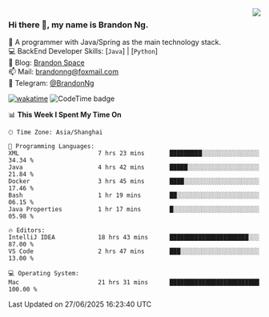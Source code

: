 <img  align="right" src="https://github-readme-stats-brandon0824.vercel.app/api/top-langs/?username=brandon0824&layout=compact">

### Hi there 👋, my name is Brandon Ng.

🌱 A programmer with Java/Spring as the main technology stack.  
💻 BackEnd Developer Skills: [`Java`] | [`Python`]  
📝 Blog: [Brandon Space](https://blog.brandonng.cc)  
📫 Mail: brandonng@foxmail.com  
📰 Telegram: [@BrandonNg](https://t.me/BrandonNg24)  

[![wakatime](https://wakatime.com/badge/user/940cafbf-f9d5-4b24-9a07-19bb072f52bb.svg)](https://wakatime.com/@940cafbf-f9d5-4b24-9a07-19bb072f52bb)
![CodeTime badge](https://img.shields.io/endpoint?style=flat-square&url=https%3A%2F%2Fapi.codetime.dev%2Fshield%3Fid%3D128%26project%3D%26in%3D604800000)

<!--START_SECTION:waka-->
📊 **This Week I Spent My Time On** 

```text
🕑︎ Time Zone: Asia/Shanghai

💬 Programming Languages: 
XML                      7 hrs 23 mins       █████████░░░░░░░░░░░░░░░░   34.34 % 
Java                     4 hrs 42 mins       █████░░░░░░░░░░░░░░░░░░░░   21.84 % 
Docker                   3 hrs 45 mins       ████░░░░░░░░░░░░░░░░░░░░░   17.46 % 
Bash                     1 hr 19 mins        ██░░░░░░░░░░░░░░░░░░░░░░░   06.15 % 
Java Properties          1 hr 17 mins        █░░░░░░░░░░░░░░░░░░░░░░░░   05.98 % 

🔥 Editors: 
IntelliJ IDEA            18 hrs 43 mins      ██████████████████████░░░   87.00 % 
VS Code                  2 hrs 47 mins       ███░░░░░░░░░░░░░░░░░░░░░░   13.00 % 

💻 Operating System: 
Mac                      21 hrs 31 mins      █████████████████████████   100.00 % 
```


 Last Updated on 27/06/2025 16:23:40 UTC
<!--END_SECTION:waka-->
